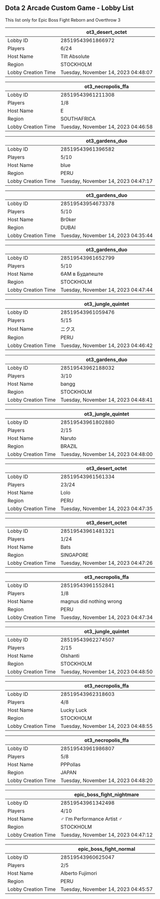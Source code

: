 ## Dota 2 Arcade Custom Game - Lobby List

This list only for Epic Boss Fight Reborn and Overthrow 3

|  | ot3_desert_octet |
| ------ | ------ |
| Lobby ID | 28519543961866972 |
| Players | 6/24 |
| Host Name | Tilt Absolute |
| Region | STOCKHOLM |
| Lobby Creation Time | Tuesday, November 14, 2023 04:48:07 |


|  | ot3_necropolis_ffa |
| ------ | ------ |
| Lobby ID | 28519543961211308 |
| Players | 1/8 |
| Host Name | E |
| Region | SOUTHAFRICA |
| Lobby Creation Time | Tuesday, November 14, 2023 04:46:58 |


|  | ot3_gardens_duo |
| ------ | ------ |
| Lobby ID | 28519543961396582 |
| Players | 5/10 |
| Host Name | blue |
| Region | PERU |
| Lobby Creation Time | Tuesday, November 14, 2023 04:47:17 |


|  | ot3_gardens_duo |
| ------ | ------ |
| Lobby ID | 28519543954673378 |
| Players | 5/10 |
| Host Name | Br0ker |
| Region | DUBAI |
| Lobby Creation Time | Tuesday, November 14, 2023 04:35:44 |


|  | ot3_gardens_duo |
| ------ | ------ |
| Lobby ID | 28519543961652799 |
| Players | 5/10 |
| Host Name | 6AM в Будапештe |
| Region | STOCKHOLM |
| Lobby Creation Time | Tuesday, November 14, 2023 04:47:44 |


|  | ot3_jungle_quintet |
| ------ | ------ |
| Lobby ID | 28519543961059476 |
| Players | 5/15 |
| Host Name | ニクス |
| Region | PERU |
| Lobby Creation Time | Tuesday, November 14, 2023 04:46:42 |


|  | ot3_gardens_duo |
| ------ | ------ |
| Lobby ID | 28519543962188032 |
| Players | 3/10 |
| Host Name | bangg |
| Region | STOCKHOLM |
| Lobby Creation Time | Tuesday, November 14, 2023 04:48:41 |


|  | ot3_jungle_quintet |
| ------ | ------ |
| Lobby ID | 28519543961802880 |
| Players | 2/15 |
| Host Name | Naruto |
| Region | BRAZIL |
| Lobby Creation Time | Tuesday, November 14, 2023 04:48:00 |


|  | ot3_desert_octet |
| ------ | ------ |
| Lobby ID | 28519543961561334 |
| Players | 23/24 |
| Host Name | Lolo |
| Region | PERU |
| Lobby Creation Time | Tuesday, November 14, 2023 04:47:35 |


|  | ot3_desert_octet |
| ------ | ------ |
| Lobby ID | 28519543961481321 |
| Players | 1/24 |
| Host Name | Bats |
| Region | SINGAPORE |
| Lobby Creation Time | Tuesday, November 14, 2023 04:47:26 |


|  | ot3_necropolis_ffa |
| ------ | ------ |
| Lobby ID | 28519543961552841 |
| Players | 1/8 |
| Host Name | magnus did nothing wrong |
| Region | PERU |
| Lobby Creation Time | Tuesday, November 14, 2023 04:47:34 |


|  | ot3_jungle_quintet |
| ------ | ------ |
| Lobby ID | 28519543962274507 |
| Players | 2/15 |
| Host Name | Olshanti |
| Region | STOCKHOLM |
| Lobby Creation Time | Tuesday, November 14, 2023 04:48:50 |


|  | ot3_necropolis_ffa |
| ------ | ------ |
| Lobby ID | 28519543962318603 |
| Players | 4/8 |
| Host Name | Lucky Luck |
| Region | STOCKHOLM |
| Lobby Creation Time | Tuesday, November 14, 2023 04:48:55 |


|  | ot3_necropolis_ffa |
| ------ | ------ |
| Lobby ID | 28519543961986807 |
| Players | 5/8 |
| Host Name | PPPollas |
| Region | JAPAN |
| Lobby Creation Time | Tuesday, November 14, 2023 04:48:20 |


|  | epic_boss_fight_nightmare |
| ------ | ------ |
| Lobby ID | 28519543961342498 |
| Players | 4/10 |
| Host Name | ♂ I'm Performance Artist ♂ |
| Region | STOCKHOLM |
| Lobby Creation Time | Tuesday, November 14, 2023 04:47:12 |


|  | epic_boss_fight_normal |
| ------ | ------ |
| Lobby ID | 28519543960625047 |
| Players | 2/5 |
| Host Name | Alberto Fujimori |
| Region | PERU |
| Lobby Creation Time | Tuesday, November 14, 2023 04:45:57 |


